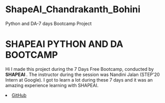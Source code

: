 # ShapeAI_Chandrakanth_Bohini
Python and DA-7 days Bootcamp Project

# SHAPEAI PYTHON AND DA BOOTCAMP
Hi I made this project during the 7 Days Free Bootcamp, conducted by <b> SHAPEAI
</b>.
The instructor during the session was Nandini Jalan (STEP'20 Intern at Google). I got to
learn a lot during these 7 days and it was an amazing experience learning with SHAPEAI.
<li><a href=
"https://github.com/shapeai">GitHub</a>


